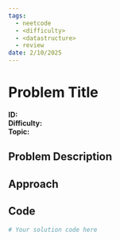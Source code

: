 ```yaml
---
tags:
  - neetcode
  - <difficulty>
  - <datastructure>
  - review
date: 2/10/2025
---
```


# Problem Title

**ID:**  
**Difficulty:**  
**Topic:**  

## Problem Description
<!-- Paste the problem description here -->

## Approach
<!-- Summarize your solution approach -->

## Code
```python
# Your solution code here
